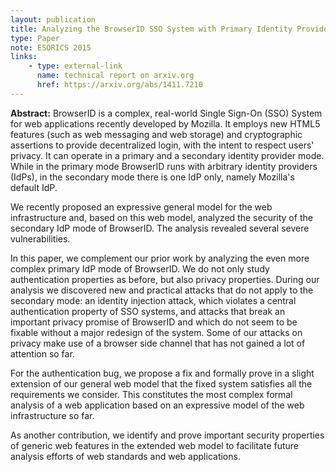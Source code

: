 ```yaml
---
layout: publication
title: Analyzing the BrowserID SSO System with Primary Identity Providers Using an Expressive Model of the Web
type: Paper
note: ESORICS 2015
links:
    - type: external-link
      name: technical report on arxiv.org
      href: https://arxiv.org/abs/1411.7210
---
```

**Abstract:**
BrowserID is a complex, real-world Single Sign-On (SSO) System for web applications recently developed by Mozilla. It employs new HTML5 features (such as web messaging and web storage) and cryptographic assertions to provide decentralized login, with the intent to respect users' privacy. It can operate in a primary and a secondary identity provider mode. While in the primary mode BrowserID runs with arbitrary identity providers (IdPs), in the secondary mode there is one IdP only, namely Mozilla's default IdP.

We recently proposed an expressive general model for the web infrastructure and, based on this web model, analyzed the security of the secondary IdP mode of BrowserID. The analysis revealed several severe vulnerabilities.

In this paper, we complement our prior work by analyzing the even more complex primary IdP mode of BrowserID. We do not only study authentication properties as before, but also privacy properties. During our analysis we discovered new and practical attacks that do not apply to the secondary mode: an identity injection attack, which violates a central authentication property of SSO systems, and attacks that break an important privacy promise of BrowserID and which do not seem to be fixable without a major redesign of the system. Some of our attacks on privacy make use of a browser side channel that has not gained a lot of attention so far.

For the authentication bug, we propose a fix and formally prove in a slight extension of our general web model that the fixed system satisfies all the requirements we consider. This constitutes the most complex formal analysis of a web application based on an expressive model of the web infrastructure so far.

As another contribution, we identify and prove important security properties of generic web features in the extended web model to facilitate future analysis efforts of web standards and web applications. 
